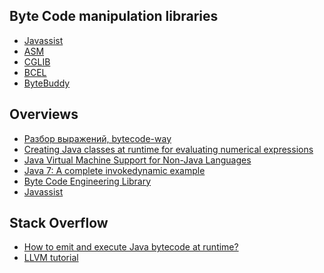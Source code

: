
Byte Code manipulation libraries
--------------------------------

- [Javassist](http://jboss-javassist.github.io/javassist/)
- [ASM](http://asm.ow2.io/)
- [CGLIB](https://github.com/cglib/cglib)
- [BCEL](http://commons.apache.org/proper/commons-bcel/)
- [ByteBuddy](http://bytebuddy.net/#/)

Overviews
---------
- [Разбор выражений, bytecode-way](https://habr.com/post/69728/)
- [Creating Java classes at runtime for evaluating numerical expressions](https://javaranch.com/journal/200711/Journal200711.jsp#a4)
- [Java Virtual Machine Support for Non-Java Languages](https://docs.oracle.com/javase/7/docs/technotes/guides/vm/multiple-language-support.html)
- [Java 7: A complete invokedynamic example](http://niklasschlimm.blogspot.co.il/2012/02/java-7-complete-invokedynamic-example.html)
- [Byte Code Engineering Library](https://en.wikipedia.org/wiki/Byte_Code_Engineering_Library)
- [Javassist](https://en.wikipedia.org/wiki/Javassist)

Stack Overflow
--------------

- [How to emit and execute Java bytecode at runtime?](https://stackoverflow.com/questions/4016305/how-to-emit-and-execute-java-bytecode-at-runtime)
- [LLVM tutorial](http://llvm.org/docs/tutorial/)
